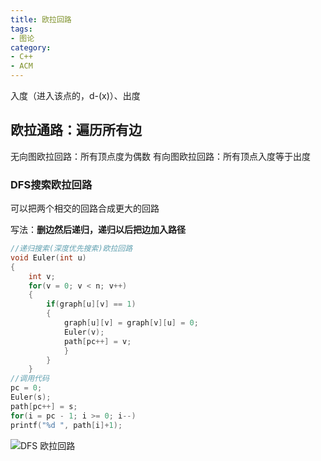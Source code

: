 ```yaml
---
title: 欧拉回路
tags:
- 图论
category:
- C++
- ACM
---
```


入度（进入该点的，d-(x)）、出度

## 欧拉通路：遍历所有边

无向图欧拉回路：所有顶点度为偶数
有向图欧拉回路：所有顶点入度等于出度

### DFS搜索欧拉回路

可以把两个相交的回路合成更大的回路

写法：**删边然后递归，递归以后把边加入路径**

```c++
//递归搜索(深度优先搜索)欧拉回路
void Euler(int u)
{
	int v;
	for(v = 0; v < n; v++)
	{
		if(graph[u][v] == 1)
		{
			graph[u][v] = graph[v][u] = 0;
			Euler(v);
			path[pc++] = v;
			}
		}
	}
//调用代码
pc = 0;
Euler(s);
path[pc++] = s;
for(i = pc - 1; i >= 0; i--)
printf("%d ", path[i]+1);
```

![DFS 欧拉回路](/img/DFS_euler_circuit.png)
